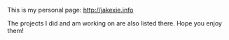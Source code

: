 This is my personal page: http://jakexie.info

The projects I did and am working on are also listed there. Hope you enjoy them!